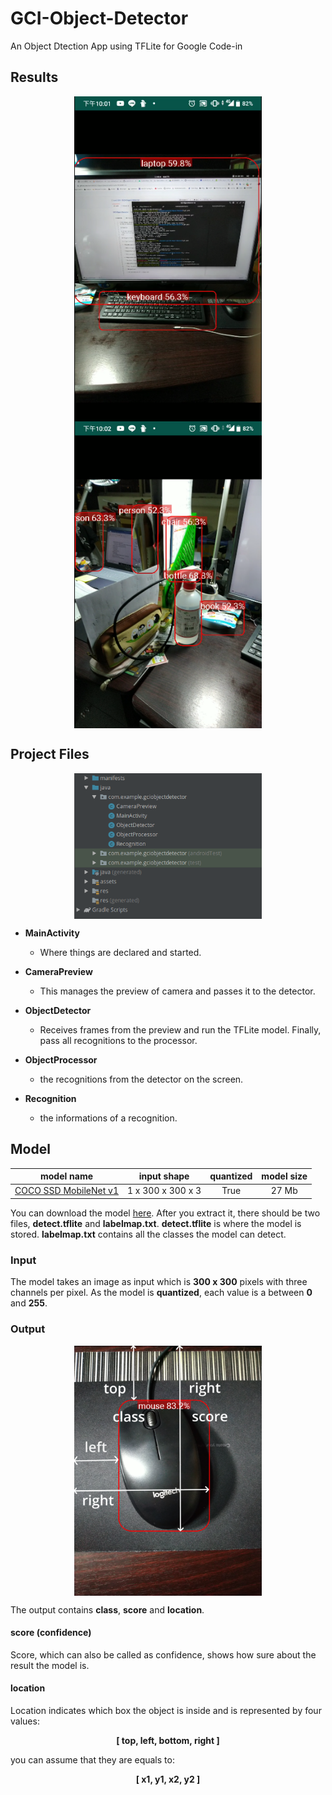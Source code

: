 # GCI-Object-Detector
An Object Dtection App using TFLite for Google Code-in

## Results

<p align="center">
 <img src="src/img/result01.png" align="middle" width="300">
 <img src="src/img/result02.png" align="middle" width="300">
</p>

## Project Files

<p align="center"><img src="src/img/structure.png" align="middle" width="300"></p>

* **MainActivity**

  * Where things are declared and started.
  
* **CameraPreview**

  * This manages the preview of camera and passes it to the detector.
  
* **ObjectDetector**

  * Receives frames from the preview and run the TFLite model. Finally, pass all recognitions to the processor.
  
* **ObjectProcessor**

  * the recognitions from the detector on the screen.
  
* **Recognition**

  * the informations of a recognition.
  

## Model

 model name | input shape | quantized | model size |
|:-:|:-:|:-:|:-:|
 [COCO SSD MobileNet v1](http://download.tensorflow.org/models/object_detection/ssd_mobilenet_v1_coco_2018_01_28.tar.gz) | 1 x 300 x 300 x 3 | True | 27 Mb |

You can download the model [here](http://download.tensorflow.org/models/object_detection/ssd_mobilenet_v1_coco_2018_01_28.tar.gz).  After you extract it, there should be two files, **detect.tflite** and **labelmap.txt**. **detect.tflite** is where the model is stored. **labelmap.txt** contains all the classes the model can detect. <br/>

### Input

The model takes an image as input which is **300 x 300** pixels with three channels per pixel. As the model is **quantized**, each value is a between **0** and **255**.

### Output

<p align="center"><img src="src/img/boundingbox.png" align="middle" width="300"></p>

The output contains **class**, **score** and **location**.

#### score (confidence)

Score, which can also be called as confidence, shows how sure about the result the model is.

#### location

Location indicates which box the object is inside and is represented by four values:

<p align="center"><strong>[   top,    left,    bottom,    right   ]</strong></p>

you can assume that they are equals to:
 
<p align="center"><strong>[   x1,    y1,    x2,    y2   ]</strong></p>
